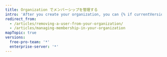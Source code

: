 ```yaml
---
title: Organization でメンバーシップを管理する
intro: 'After you create your organization, you can {% if currentVersion == "free-pro-team@latest" %}invite people to become{% else %}add people as{% endif %} members of the organization. メンバーの削除や、元のメンバーの復帰も可能です。'
redirect_from:
  - /articles/removing-a-user-from-your-organization/
  - /articles/managing-membership-in-your-organization
mapTopic: true
versions:
  free-pro-team: '*'
  enterprise-server: '*'
---
```


